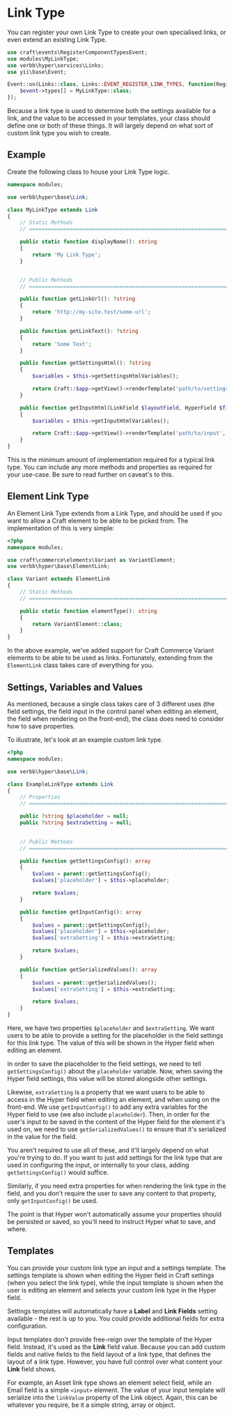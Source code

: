 # Link Type
You can register your own Link Type to create your own specialised links, or even extend an existing Link Type.

```php
use craft\events\RegisterComponentTypesEvent;
use modules\MyLinkType;
use verbb\hyper\services\Links;
use yii\base\Event;

Event::on(Links::class, Links::EVENT_REGISTER_LINK_TYPES, function(RegisterComponentTypesEvent $event) {
    $event->types[] = MyLinkType::class;
});
```

Because a link type is used to determine both the settings available for a link, and the value to be accessed in your templates, your class should define one or both of these things. It will largely depend on what sort of custom link type you wish to create.

## Example
Create the following class to house your Link Type logic.

```php
namespace modules;

use verbb\hyper\base\Link;

class MyLinkType extends Link 
{
    // Static Methods
    // =========================================================================

    public static function displayName(): string
    {
        return 'My Link Type';
    }


    // Public Methods
    // =========================================================================

    public function getLinkUrl(): ?string
    {
        return 'http://my-site.test/some-url';
    }

    public function getLinkText(): ?string
    {
        return 'Some Text';
    }

    public function getSettingsHtml(): ?string
    {
        $variables = $this->getSettingsHtmlVariables();

        return Craft::$app->getView()->renderTemplate('path/to/settings', $variables);
    }

    public function getInputHtml(LinkField $layoutField, HyperField $field): ?string
    {
        $variables = $this->getInputHtmlVariables();

        return Craft::$app->getView()->renderTemplate('path/to/input', $variables);
    }
}
```

This is the minimum amount of implementation required for a typical link type. You can include any more methods and properties as required for your use-case. Be sure to read further on caveat's to this.

## Element Link Type
An Element Link Type extends from a Link Type, and should be used if you want to allow a Craft element to be able to be picked from. The implementation of this is very simple:

```php
<?php
namespace modules;

use craft\commerce\elements\Variant as VariantElement;
use verbb\hyper\base\ElementLink;

class Variant extends ElementLink
{
    // Static Methods
    // =========================================================================

    public static function elementType(): string
    {
        return VariantElement::class;
    }
}

```

In the above example, we've added support for Craft Commerce Variant elements to be able to be used as links. Fortunately, extending from the `ElementLink` class takes care of everything for you.

## Settings, Variables and Values
As mentioned, because a single class takes care of 3 different uses (the field settings, the field input in the control panel when editing an element, the field when rendering on the front-end), the class does need to consider how to save properties.

To illustrate, let's look at an example custom link type.

```php
<?php
namespace modules;

use verbb\hyper\base\Link;

class ExampleLinkType extends Link 
{
    // Properties
    // =========================================================================

    public ?string $placeholder = null;
    public ?string $extraSetting = null;
    

    // Public Methods
    // =========================================================================

    public function getSettingsConfig(): array
    {
        $values = parent::getSettingsConfig();
        $values['placeholder'] = $this->placeholder;

        return $values;
    }

    public function getInputConfig(): array
    {
        $values = parent::getSettingsConfig();
        $values['placeholder'] = $this->placeholder;
        $values['extraSetting'] = $this->extraSetting;

        return $values;
    }

    public function getSerializedValues(): array
    {
        $values = parent::getSerializedValues();
        $values['extraSetting'] = $this->extraSetting;

        return $values;
    }
}
```

Here, we have two properties `$placeholder` and `$extraSetting`. We want users to be able to provide a setting for the placeholder in the field settings for this link type. The value of this will be shown in the Hyper field when editing an element.

In order to save the placeholder to the field settings, we need to tell `getSettingsConfig()` about the `placeholder` variable. Now, when saving the Hyper field settings, this value will be stored alongside other settings.

Likewise, `extraSetting` is a property that we want users to be able to access in the Hyper field when editing an element, and when using on the front-end. We use `getInputConfig()` to add any extra variables for the Hyper field to use (we also include `placeholder`). Then, in order for the user's input to be saved in the content of the Hyper field for the element it's used on, we need to use `getSerializedValues()` to ensure that it's serialized in the value for the field.

You aren't required to use all of these, and it'll largely depend on what you're trying to do. If you want to just add settings for the link type that are used in configuring the input, or internally to your class, adding `getSettingsConfig()` would suffice.

Similarly, if you need extra properties for when rendering the link type in the field, and you don't require the user to save any content to that property, only `getInputConfig()` be used.

The point is that Hyper won't automatically assume your properties should be persisted or saved, so you'll need to instruct Hyper what to save, and where.

## Templates
You can provide your custom link type an input and a settings template. The settings template is shown when editing the Hyper field in Craft settings (when you select the link type), while the input template is shown when the user is editing an element and selects your custom link type in the Hyper field.

Settings templates will automatically have a **Label** and **Link Fields** setting available - the rest is up to you. You could provide additional fields for extra configuration.

Input templates don't provide free-reign over the template of the Hyper field. Instead, it's used as the **Link** field value. Because you can add custom fields and native fields to the field layout of a link type, that defines the layout of a link type. However, you have full control over what content your **Link** field shows.

For example, an Asset link type shows an element select field, while an Email field is a simple `<input>` element. The value of your input template will serialize into the `linkValue` property of the Link object. Again, this can be whatever you require, be it a simple string, array or object.
